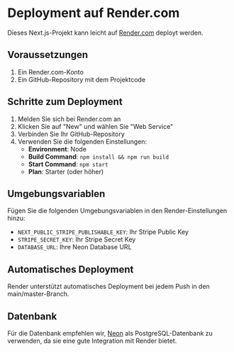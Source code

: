 # Deployment auf Render.com

Dieses Next.js-Projekt kann leicht auf [Render.com](https://render.com) deployt werden.

## Voraussetzungen

1. Ein Render.com-Konto
2. Ein GitHub-Repository mit dem Projektcode

## Schritte zum Deployment

1. Melden Sie sich bei Render.com an
2. Klicken Sie auf "New" und wählen Sie "Web Service"
3. Verbinden Sie Ihr GitHub-Repository
4. Verwenden Sie die folgenden Einstellungen:
   - **Environment**: Node
   - **Build Command**: `npm install && npm run build`
   - **Start Command**: `npm start`
   - **Plan**: Starter (oder höher)

## Umgebungsvariablen

Fügen Sie die folgenden Umgebungsvariablen in den Render-Einstellungen hinzu:

- `NEXT_PUBLIC_STRIPE_PUBLISHABLE_KEY`: Ihr Stripe Public Key
- `STRIPE_SECRET_KEY`: Ihr Stripe Secret Key
- `DATABASE_URL`: Ihre Neon Database URL

## Automatisches Deployment

Render unterstützt automatisches Deployment bei jedem Push in den main/master-Branch.

## Datenbank

Für die Datenbank empfehlen wir, [Neon](https://neon.tech) als PostgreSQL-Datenbank zu verwenden, da sie eine gute Integration mit Render bietet. 